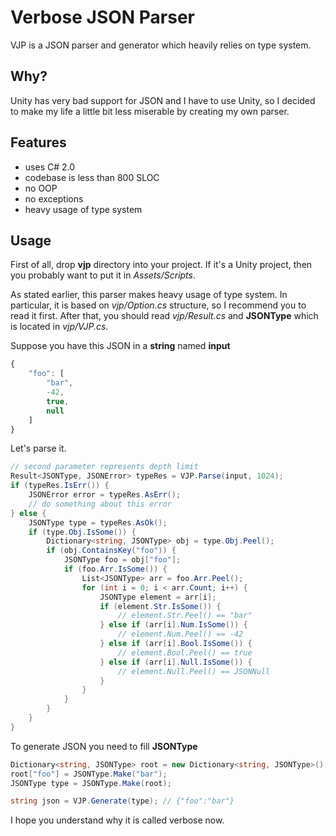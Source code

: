 # Verbose JSON Parser
VJP is a JSON parser and generator which heavily relies on type system.

## Why?
Unity has very bad support for JSON and I have to use Unity, so I decided to make my life a little bit less miserable by creating my own parser.

## Features
* uses C# 2.0
* codebase is less than 800 SLOC
* no OOP
* no exceptions
* heavy usage of type system

## Usage
First of all, drop **vjp** directory into your project. If it's a Unity project, then you probably want to put it in *Assets/Scripts*.

As stated earlier, this parser makes heavy usage of type system. In particular, it is based on *vjp/Option.cs* structure, so I recommend you to read it first. After that, you should read *vjp/Result.cs* and **JSONType** which is located in *vjp/VJP.cs*.

Suppose you have this JSON in a **string** named **input**
```javascript
{
    "foo": [
        "bar",
        -42,
        true,
        null
    ]
}
```
Let's parse it.
```csharp
// second parameter represents depth limit
Result<JSONType, JSONError> typeRes = VJP.Parse(input, 1024);
if (typeRes.IsErr()) {
    JSONError error = typeRes.AsErr();
    // do something about this error
} else {
    JSONType type = typeRes.AsOk();
    if (type.Obj.IsSome()) {
        Dictionary<string, JSONType> obj = type.Obj.Peel();
        if (obj.ContainsKey("foo")) {
            JSONType foo = obj["foo"];
            if (foo.Arr.IsSome()) {
                List<JSONType> arr = foo.Arr.Peel();
                for (int i = 0; i < arr.Count; i++) {
                    JSONType element = arr[i];
                    if (element.Str.IsSome()) {
                        // element.Str.Peel() == "bar"
                    } else if (arr[i].Num.IsSome()) {
                        // element.Num.Peel() == -42
                    } else if (arr[i].Bool.IsSome()) {
                        // element.Bool.Peel() == true
                    } else if (arr[i].Null.IsSome()) {
                        // element.Null.Peel() == JSONNull
                    }
                }
            }
        }
    }
}
```
To generate JSON you need to fill **JSONType**
```csharp
Dictionary<string, JSONType> root = new Dictionary<string, JSONType>();
root["foo"] = JSONType.Make("bar");
JSONType type = JSONType.Make(root);

string json = VJP.Generate(type); // {"foo":"bar"}
```
I hope you understand why it is called verbose now.
